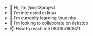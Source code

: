 - 👋 Hi, I’m @mr12project
- 👀 I’m interested in linux
- 🌱 I’m currently learning linux php
- 💞️ I’m looking to collaborate on dekstop
- 📫 How to reach me 083195180621

<!---
mr12project/mr12project is a ✨ special ✨ repository because its `README.md` (this file) appears on your GitHub profile.
You can click the Preview link to take a look at your changes.
--->
